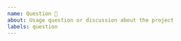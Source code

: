 ```yaml
---
name: Question 🙋
about: Usage question or discussion about the project
labels: question
---
```


<!-- Before asking, please make sure that your question hasn't been answered in an other issue. -->
